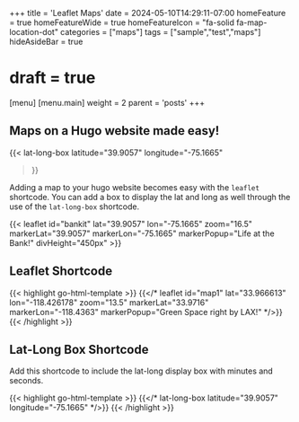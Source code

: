 +++
title = 'Leaflet Maps'
date = 2024-05-10T14:29:11-07:00
homeFeature = true
homeFeatureWide = true
homeFeatureIcon = "fa-solid fa-map-location-dot"
categories = ["maps"]
tags = ["sample","test","maps"]
hideAsideBar = true
# draft = true 
[menu]
 [menu.main]
  weight = 2
  parent = 'posts'
+++

## Maps on a Hugo website made easy!

{{< lat-long-box 
  latitude="39.9057" 
  longitude="-75.1665"
>}}

Adding a map to your hugo website becomes easy with the `leaflet` shortcode. You can add a box to display the lat and long as well through the use of the `lat-long-box` shortcode.

{{< leaflet id="bankit" lat="39.9057" lon="-75.1665" zoom="16.5" markerLat="39.9057" markerLon="-75.1665" markerPopup="Life at the Bank!" divHeight="450px" >}} 

<!--more-->

## Leaflet Shortcode

{{< highlight go-html-template >}}
{{</* leaflet 
  id="map1" 
  lat="33.966613" 
  lon="-118.426178" 
  zoom="13.5" 
  markerLat="33.9716" 
  markerLon="-118.4363" 
  markerPopup="Green Space right by LAX!" 
*/>}}
{{< /highlight >}}

## Lat-Long Box Shortcode 

Add this shortcode to include the lat-long display box with minutes and seconds.

{{< highlight go-html-template >}}
{{</* lat-long-box 
  latitude="39.9057" 
  longitude="-75.1665"
*/>}}
{{< /highlight >}}